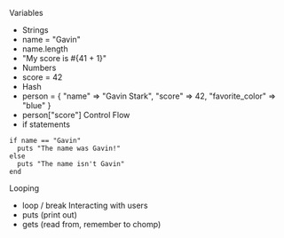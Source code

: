 Variables
- Strings
 - name = "Gavin"
 - name.length
 - "My score is #{41 + 1}"
- Numbers
 - score = 42
- Hash
 - person = { "name" => "Gavin Stark", "score" => 42, "favorite_color" => "blue" }
 - person["score"]
Control Flow
- if statements
```
if name == "Gavin"
  puts "The name was Gavin!"
else
  puts "The name isn't Gavin"
end
```
Looping
- loop / break
Interacting with users
- puts (print out)
- gets (read from, remember to chomp)
